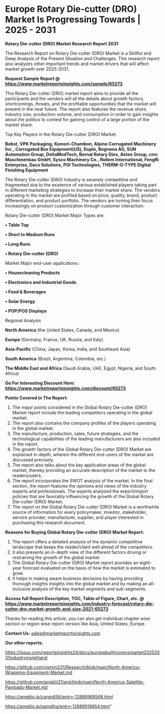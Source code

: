 # Europe Rotary Die-cutter (DRO) Market Is Progressing Towards | 2025 - 2031

<strong>Rotary Die-cutter (DRO) Market Research Report 2031</strong>

The Research Report on Rotary Die-cutter (DRO) Market is a Skillful and Deep Analysis of the Present Situation and Challenges. This research report also analyzes other important trends and market drivers that will affect market growth over 2025-2031.

<strong>Request Sample Report @ <a href=https://www.marketreportsinsights.com/sample/65273>https://www.marketreportsinsights.com/sample/65273</a></strong>

This Rotary Die-cutter (DRO) market report aims to provide all the participants and the vendors will all the details about growth factors, shortcomings, threats, and the profitable opportunities that the market will present in the near future. The report also features the revenue share, industry size, production volume, and consumption in order to gain insights about the politics to contest for gaining control of a large portion of the market share.

Top Key Players in the Rotary Die-cutter (DRO) Market:

<strong>Bobst, VPK Packaging, Komori-Chambon, Alpine Corrugated Machinery Inc., Corrugated Box Equipment(US), Duplo, Bograma AG, SUN Automation Group, DeltaModTech, Bernal Rotary Dies, Aetee Group, cmc Maschinenbau GmbH, Sysco Machinery Co., Rollem International, FengRi Enterprise, Daco Solutions, PGI Technologies, THERM-O-TYPE Digital Finishing Equipment</strong>

The Rotary Die-cutter (DRO) Industry is severely competitive and fragmented due to the existence of various established players taking part in different marketing strategies to increase their market share. The vendors operating in the market are profiled based on price, quality, brand, product differentiation, and product portfolio. The vendors are turning their focus increasingly on product customization through customer interaction.

Rotary Die-cutter (DRO) Market Major Types are:

<strong>• Table Top

• Short to Medium Runs

• Long Runs

• Rotary Die-cutter (DRO)</strong>

Market Major end-user applications :

<strong>• Housecleaning Products

• Electronics and Industrial Goods

• Food & Beverages

• Solar Energy

• POP/POS Displays</strong>

Regional Analysis

</u><strong><b>North America</b></strong> (the United States, Canada, and Mexico)

<strong><b>Europe </b></strong>(Germany, France, UK, Russia, and Italy)

<strong><b>Asia-Pacific</b></strong> (China, Japan, Korea, India, and Southeast Asia)

<strong><b>South America</b></strong> (Brazil, Argentina, Colombia, etc.)

<strong><b>The Middle East and Africa</b></strong> (Saudi Arabia, UAE, Egypt, Nigeria, and South Africa)

<strong>Go For Interesting Discount Here: <a href=https://www.marketreportsinsights.com/discount/65273>https://www.marketreportsinsights.com/discount/65273</a></strong>

<strong>Points Covered in The Report:</strong>
<ol>
  <li>The major points considered in the Global Rotary Die-cutter (DRO) Market report include the leading competitors operating in the global market.</li>
  <li>The report also contains the company profiles of the players operating in the global market.</li>
  <li>The manufacture, production, sales, future strategies, and the technological capabilities of the leading manufacturers are also included in the report.</li>
  <li>The growth factors of the Global Rotary Die-cutter (DRO) Market are explained in-depth, wherein the different end-users of the market are discussed precisely.</li>
  <li>The report also talks about the key application areas of the global market, thereby providing an accurate description of the market to the readers/users.</li>
  <li>The report incorporates the SWOT analysis of the market. In the final section, the report features the opinions and views of the industry experts and professionals. The experts analyzed the export/import policies that are favorably influencing the growth of the Global Rotary Die-cutter (DRO) Market.</li>
  <li>The report on the Global Rotary Die-cutter (DRO) Market is a worthwhile source of information for every policymaker, investor, stakeholder, service provider, manufacturer, supplier, and player interested in purchasing this research document.</li>
</ol>
<strong>Reasons for Buying Global Rotary Die-cutter (DRO) Market Report:</strong>

<ol>
  <li>The report offers a detailed analysis of the dynamic competitive landscape that keeps the reader/client well ahead of the competitors.</li>
  <li>It also presents an in-depth view of the different factors driving or restraining the growth of the global market.</li>
  <li>The Global Rotary Die-cutter (DRO) Market report provides an eight-year forecast evaluated on the basis of how the market is estimated to grow.</li>
  <li>It helps in making aware business decisions by having providing thorough insights insights into the global market and by making an all-inclusive analysis of the key market segments and sub-segments.</li>
</ol>
<strong>Access full Report Description, TOC, Table of Figure, Chart, etc. @ <a href=https://www.marketreportsinsights.com/industry-forecast/rotary-die-cutter-dro-market-growth-and-size-2021-65273>https://www.marketreportsinsights.com/industry-forecast/rotary-die-cutter-dro-market-growth-and-size-2021-65273</a></strong>


Thanks for reading this article; you can also get individual chapter wise section or region wise report version like Asia, United States, Europe.

<strong>Contact Us:</strong>
sales@marketreportsinsights.com

<strong>Our other reports:</strong>

<a href=https://issuu.com/reportsinsights24/docs/europebuiltinovensmarket20252031industryinsightand>https://issuu.com/reportsinsights24/docs/europebuiltinovensmarket20252031industryinsightand</a>

<a href=https://github.com/yamini231/Research/blob/main/North-America-Wrapping-Equipment-Market.md>https://github.com/yamini231/Research/blob/main/North-America-Wrapping-Equipment-Market.md</a>

<a href=https://github.com/anjaliiii21/anjj/blob/main/North-America-Satellite-Payloads-Market.md>https://github.com/anjaliiii21/anjj/blob/main/North-America-Satellite-Payloads-Market.md</a>

<a href=https://ameblo.jp/cargo656/entry-12886968568.html>https://ameblo.jp/cargo656/entry-12886968568.html</a>

<a href=https://ameblo.jp/samidha/entry-12886919854.html>https://ameblo.jp/samidha/entry-12886919854.html</a>"
